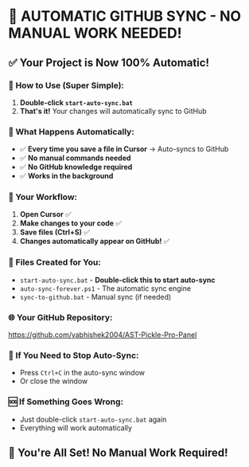 # 🤖 AUTOMATIC GITHUB SYNC - NO MANUAL WORK NEEDED!

## ✅ Your Project is Now 100% Automatic!

### 🚀 How to Use (Super Simple):

1. **Double-click `start-auto-sync.bat`** 
2. **That's it!** Your changes will automatically sync to GitHub

### 📁 What Happens Automatically:

- ✅ **Every time you save a file in Cursor** → Auto-syncs to GitHub
- ✅ **No manual commands needed**
- ✅ **No GitHub knowledge required**
- ✅ **Works in the background**

### 🎯 Your Workflow:

1. **Open Cursor** ✅
2. **Make changes to your code** ✅
3. **Save files (Ctrl+S)** ✅
4. **Changes automatically appear on GitHub!** ✅

### 📂 Files Created for You:

- `start-auto-sync.bat` - **Double-click this to start auto-sync**
- `auto-sync-forever.ps1` - The automatic sync engine
- `sync-to-github.bat` - Manual sync (if needed)

### 🌐 Your GitHub Repository:
https://github.com/yabhishek2004/AST-Pickle-Pro-Panel

### 🔧 If You Need to Stop Auto-Sync:
- Press `Ctrl+C` in the auto-sync window
- Or close the window

### 🆘 If Something Goes Wrong:
- Just double-click `start-auto-sync.bat` again
- Everything will work automatically

## 🎉 You're All Set! No Manual Work Required!
